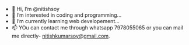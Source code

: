 - 👋 Hi, I’m @nitishsoy
- 👀 I’m interested in coding and programming...
- 🌱 I’m currently learning web developement...
- 📫 YOu can contact me through whatsapp 7978055065 or you can mail me directly- nitishkumarsoy@gmail.com.

<!---
nitishsoy/nitishsoy is a ✨ special ✨ repository because its `README.md` (this file) appears on your GitHub profile.
You can click the Preview link to take a look at your changes.
--->
